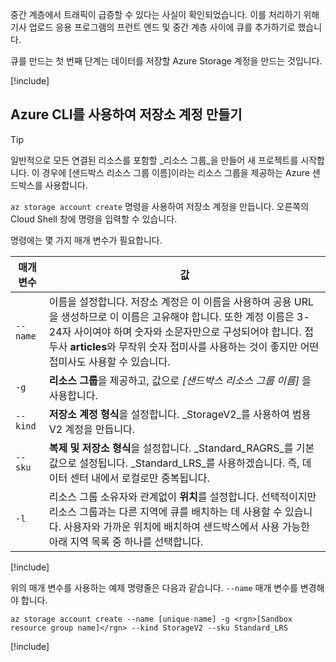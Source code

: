 중간 계층에서 트래픽이 급증할 수 있다는 사실이 확인되었습니다. 이를 처리하기 위해 기사 업로드 응용 프로그램의 프런트 엔드 및 중간 계층 사이에 큐를 추가하기로 했습니다.

큐를 만드는 첫 번째 단계는 데이터를 저장할 Azure Storage 계정을 만드는 것입니다.

<!-- Activate the sandbox -->
[!include[](../../../includes/azure-sandbox-activate.md)]

## <a name="create-a-storage-account-with-the-azure-cli"></a>Azure CLI를 사용하여 저장소 계정 만들기

> [!TIP] 
> 일반적으로 모든 연결된 리소스를 포함할 _리소스 그룹_을 만들어 새 프로젝트를 시작합니다. 이 경우에 <rgn>[샌드박스 리소스 그룹 이름]</rgn>이라는 리소스 그룹을 제공하는 Azure 샌드박스를 사용합니다.

`az storage account create` 명령을 사용하여 저장소 계정을 만듭니다. 오른쪽의 Cloud Shell 창에 명령을 입력할 수 있습니다.

명령에는 몇 가지 매개 변수가 필요합니다.

| 매개 변수 | 값 |
|-----------|-------|
| `--name`  | 이름을 설정합니다. 저장소 계정은 이 이름을 사용하여 공용 URL을 생성하므로 이 이름은 고유해야 합니다. 또한 계정 이름은 3-24자 사이여야 하며 숫자와 소문자만으로 구성되어야 합니다. 접두사 **articles**와 무작위 숫자 접미사를 사용하는 것이 좋지만 어떤 접미사도 사용할 수 있습니다. |
| `-g`        | **리소스 그룹**을 제공하고, 값으로 _<rgn>[샌드박스 리소스 그룹 이름]</rgn>_ 을 사용합니다. |
| `--kind`    | **저장소 계정 형식**을 설정합니다. _StorageV2_를 사용하여 범용 V2 계정을 만듭니다. |
| `--sku`     | **복제 및 저장소 형식**을 설정합니다. _Standard_RAGRS_를 기본값으로 설정됩니다. _Standard_LRS_를 사용하겠습니다. 즉, 데이터 센터 내에서 로컬로만 중복됩니다. |
| `-l`        | 리소스 그룹 소유자와 관계없이 **위치**를 설정합니다. 선택적이지만 리소스 그룹과는 다른 지역에 큐를 배치하는 데 사용할 수 있습니다. 사용자와 가까운 위치에 배치하여 샌드박스에서 사용 가능한 아래 지역 목록 중 하나를 선택합니다. |

<!-- Resource selection -->
[!include[](../../../includes/azure-sandbox-regions-first-mention-note.md)]

위의 매개 변수를 사용하는 예제 명령줄은 다음과 같습니다. `--name` 매개 변수를 변경해야 합니다.

```azurecli
az storage account create --name [unique-name] -g <rgn>[Sandbox resource group name]</rgn> --kind StorageV2 --sku Standard_LRS
```

<!-- Paste tip-->
[!include[](../../../includes/azure-cloudshell-copy-paste-tip.md)]
